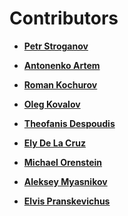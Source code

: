 # Contributors

* **[Petr Stroganov](https://github.com/chebyrash)**

* **[Antonenko Artem](https://github.com/creker)**

* **[Roman Kochurov](https://github.com/kochurovro)**

* **[Oleg Kovalov](https://github.com/cristaloleg)**

* **[Theofanis Despoudis](https://github.com/theodesp)**

* **[Ely De La Cruz](https://github.com/elycruz)**

* **[Michael Orenstein](https://github.com/Mike-Dax)**

* **[Aleksey Myasnikov](https://github.com/asmyasnikov)**

* **[Elvis Pranskevichus](https://github.com/elprans)**
